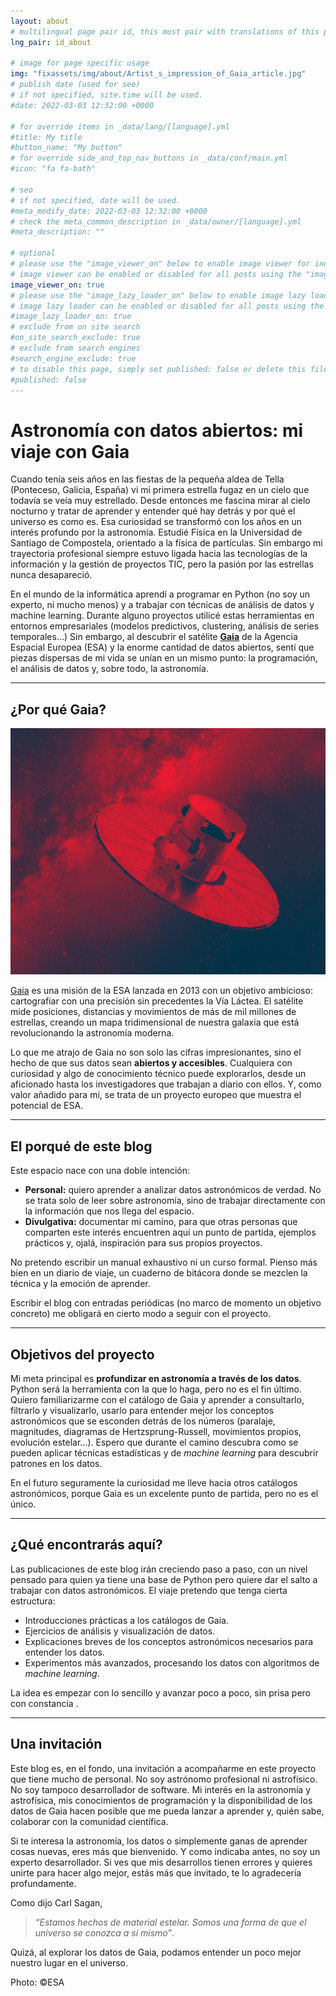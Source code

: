 ```yaml
---
layout: about
# multilingual page pair id, this must pair with translations of this page. (This name must be unique)
lng_pair: id_about

# image for page specific usage
img: "fixassets/img/about/Artist_s_impression_of_Gaia_article.jpg"
# publish date (used for seo)
# if not specified, site.time will be used.
#date: 2022-03-03 12:32:00 +0000

# for override items in _data/lang/[language].yml
#title: My title
#button_name: "My button"
# for override side_and_top_nav_buttons in _data/conf/main.yml
#icon: "fa fa-bath"

# seo
# if not specified, date will be used.
#meta_modify_date: 2022-03-03 12:32:00 +0000
# check the meta_common_description in _data/owner/[language].yml
#meta_description: ""

# optional
# please use the "image_viewer_on" below to enable image viewer for individual pages or posts (_posts/ or [language]/_posts folders).
# image viewer can be enabled or disabled for all posts using the "image_viewer_posts: true" setting in _data/conf/main.yml.
image_viewer_on: true
# please use the "image_lazy_loader_on" below to enable image lazy loader for individual pages or posts (_posts/ or [language]/_posts folders).
# image lazy loader can be enabled or disabled for all posts using the "image_lazy_loader_posts: true" setting in _data/conf/main.yml.
#image_lazy_loader_on: true
# exclude from on site search
#on_site_search_exclude: true
# exclude from search engines
#search_engine_exclude: true
# to disable this page, simply set published: false or delete this file
#published: false
---
```


# Astronomía con datos abiertos: mi viaje con Gaia  

Cuando tenía seis años en las fiestas de la pequeña aldea de Tella (Ponteceso, Galicia, España) vi mi primera estrella fugaz en un cielo que todavía se veía muy estrellado. Desde entonces me fascina mirar al cielo nocturno y tratar de aprender y entender qué hay detrás y por qué el universo es como es. Esa curiosidad se transformó con los años en un interés profundo por la astronomía. Estudié Física en la Universidad de Santiago de Compostela, orientado a la física de partículas. Sin embargo mi trayectoria profesional siempre estuvo ligada hacia las tecnologías de la información y la gestión de proyectos TIC, pero la pasión por las estrellas nunca desapareció.

En el mundo de la informática aprendí a programar en Python (no soy un experto, ni mucho menos) y a trabajar con técnicas de análisis de datos y machine learning. Durante alguno proyectos utilicé estas herramientas en entornos empresariales (modelos predictivos, clustering, análisis de series temporales…) Sin embargo, al descubrir el satélite **[Gaia](https://www.esa.int/Science_Exploration/Space_Science/Gaia)** de la Agencia Espacial Europea (ESA) y la enorme cantidad de datos abiertos, sentí que piezas dispersas de mi vida se unían en un mismo punto: la programación, el análisis de datos y, sobre todo, la astronomía.  

---

## ¿Por qué Gaia?  

![Gaia](/assets/img/about/Gaia_pillars.jpg)

[Gaia](https://www.esa.int/Science_Exploration/Space_Science/Gaia) es una misión de la ESA lanzada en 2013 con un objetivo ambicioso: cartografiar con una precisión sin precedentes la Vía Láctea. El satélite mide posiciones, distancias y movimientos de más de mil millones de estrellas, creando un mapa tridimensional de nuestra galaxia que está revolucionando la astronomía moderna.  

Lo que me atrajo de Gaia no son solo las cifras impresionantes, sino el hecho de que sus datos sean **abiertos y accesibles**. Cualquiera con curiosidad y algo de conocimiento técnico puede explorarlos, desde un aficionado hasta los investigadores que trabajan a diario con ellos. Y, como valor añadido para mí, se trata de un proyecto europeo que muestra el potencial de ESA.

---

## El porqué de este blog  

Este espacio nace con una doble intención:  

- **Personal:** quiero aprender a analizar datos astronómicos de verdad. No se trata solo de leer sobre astronomía, sino de trabajar directamente con la información que nos llega del espacio.  
- **Divulgativa:** documentar mi camino, para que otras personas que comparten este interés encuentren aquí un punto de partida, ejemplos prácticos y, ojalá, inspiración para sus propios proyectos.  

No pretendo escribir un manual exhaustivo ni un curso formal. Pienso más bien en un diario de viaje, un cuaderno de bitácora donde se mezclen la técnica y la emoción de aprender.  

Escribir el blog con entradas periódicas (no marco de momento un objetivo concreto) me obligará en cierto modo a seguir con el proyecto.

---

## Objetivos del proyecto  

Mi meta principal es **profundizar en astronomía a través de los datos**. Python será la herramienta con la que lo haga, pero no es el fin último. Quiero familiarizarme con el catálogo de Gaia y aprender a consultarlo, filtrarlo y visualizarlo, usarlo para entender mejor los conceptos astronómicos que se esconden detrás de los números (paralaje, magnitudes, diagramas de Hertzsprung-Russell, movimientos propios, evolución estelar…). Espero que durante el camino descubra como se pueden aplicar técnicas estadísticas y de *machine learning* para descubrir patrones en los datos.

En el futuro seguramente la curiosidad me lleve hacia otros catálogos astronómicos, porque Gaia es un excelente punto de partida, pero no es el único. 

---

## ¿Qué encontrarás aquí?  

Las publicaciones de este blog irán creciendo paso a paso, con un nivel pensado para quien ya tiene una base de Python pero quiere dar el salto a trabajar con datos astronómicos. El viaje pretendo que tenga cierta estructura:  

- Introducciones prácticas a los catálogos de Gaia.  
- Ejercicios de análisis y visualización de datos.  
- Explicaciones breves de los conceptos astronómicos necesarios para entender los datos.  
- Experimentos más avanzados, procesando los datos con algoritmos de *machine learning*.  

La idea es empezar con lo sencillo y avanzar poco a poco, sin prisa pero con constancia . 

---

## Una invitación  

Este blog es, en el fondo, una invitación a acompañarme en este proyecto que tiene mucho de personal. No soy astrónomo profesional ni astrofísico. No soy tampoco desarrollador de software. Mi interés en la astronomía y astrofísica, mis conocimientos de programación y la disponibilidad de los datos de Gaia hacen posible que me pueda lanzar a aprender y, quién sabe, colaborar con la comunidad científica.

Si te interesa la astronomía, los datos o simplemente ganas de aprender cosas nuevas, eres más que bienvenido. Y como indicaba antes, no soy un experto desarrollador. Si ves que mis desarrollos tienen errores y quieres unirte para hacer algo mejor, estás más que invitado, te lo agradecería profundamente.

Como dijo Carl Sagan, 

> *“Estamos hechos de material estelar. Somos una forma de que el universo se conozca a sí mismo”*. 

Quizá, al explorar los datos de Gaia, podamos entender un poco mejor nuestro lugar en el universo.  

Photo: ©ESA